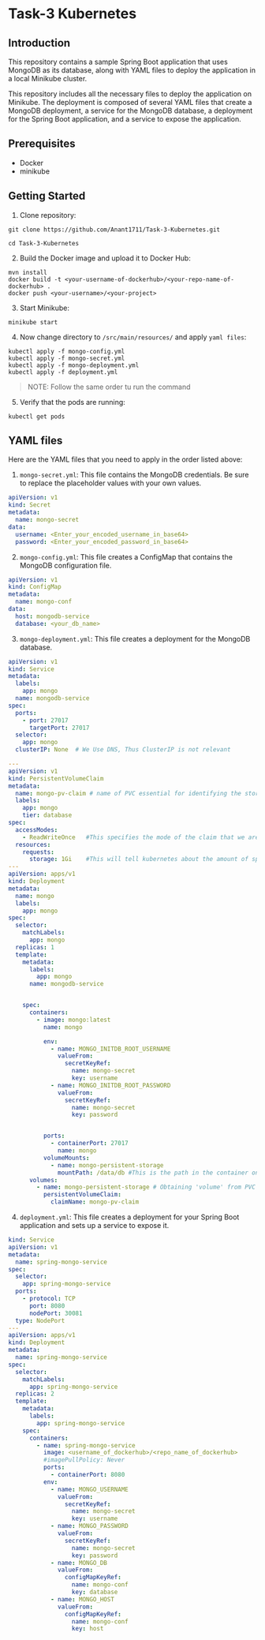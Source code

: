 ﻿# Task-3 Kubernetes

## Introduction

This repository contains a sample Spring Boot application that uses MongoDB as its database, along with YAML files to deploy the application in a local Minikube cluster.

This repository includes all the necessary files to deploy the application on Minikube. The deployment is composed of several YAML files that create a MongoDB deployment, a service for the MongoDB database, a deployment for the Spring Boot application, and a service to expose the application.
## Prerequisites

- Docker
- minikube

## Getting Started
1. Clone repository:
```
git clone https://github.com/Anant1711/Task-3-Kubernetes.git
```
 
```gitignore
cd Task-3-Kubernetes
```

2. Build the Docker image and upload it to Docker Hub:

```
mvn install
docker build -t <your-username-of-dockerhub>/<your-repo-name-of-dockerhub> .
docker push <your-username>/<your-project>
```
3. Start Minikube:

```gitignore
minikube start
```

4. Now change directory to `/src/main/resources/` and apply `yaml files`:

```gitignore
kubectl apply -f mongo-config.yml
kubectl apply -f mongo-secret.yml
kubectl apply -f mongo-deployment.yml
kubectl apply -f deployment.yml
```
> NOTE: Follow the same order tu run the command

5. Verify that the pods are running:
```gitignore
kubectl get pods
```
## YAML files

Here are the YAML files that you need to apply in the order listed above:

1. `mongo-secret.yml`: This file contains the MongoDB credentials. Be sure to replace the placeholder values with your own values.
```yaml
apiVersion: v1
kind: Secret
metadata:
  name: mongo-secret
data:
  username: <Enter_your_encoded_username_in_base64>
  password: <Enter_your_encoded_password_in_base64>
```

2. `mongo-config.yml`: This file creates a ConfigMap that contains the MongoDB configuration file.
```yaml
apiVersion: v1
kind: ConfigMap
metadata:
  name: mongo-conf
data:
  host: mongodb-service
  database: <your_db_name>
```

3. `mongo-deployment.yml`: This file creates a deployment for the MongoDB database.
```yaml
apiVersion: v1
kind: Service
metadata:
  labels:
    app: mongo
  name: mongodb-service
spec:
  ports:
    - port: 27017
      targetPort: 27017
  selector:
    app: mongo
  clusterIP: None  # We Use DNS, Thus ClusterIP is not relevant

---
apiVersion: v1
kind: PersistentVolumeClaim
metadata:
  name: mongo-pv-claim # name of PVC essential for identifying the storage data
  labels:
    app: mongo
    tier: database
spec:
  accessModes:
    - ReadWriteOnce   #This specifies the mode of the claim that we are trying to create.
  resources:
    requests:
      storage: 1Gi    #This will tell kubernetes about the amount of space we are trying to claim.
---
apiVersion: apps/v1
kind: Deployment
metadata:
  name: mongo
  labels:
    app: mongo
spec:
  selector:
    matchLabels:
      app: mongo
  replicas: 1
  template:
    metadata:
      labels:
        app: mongo
      name: mongodb-service


    spec:
      containers:
        - image: mongo:latest
          name: mongo

          env:
            - name: MONGO_INITDB_ROOT_USERNAME
              valueFrom:
                secretKeyRef:
                  name: mongo-secret
                  key: username
            - name: MONGO_INITDB_ROOT_PASSWORD
              valueFrom:
                secretKeyRef:
                  name: mongo-secret
                  key: password


          ports:
            - containerPort: 27017
              name: mongo
          volumeMounts:
            - name: mongo-persistent-storage
              mountPath: /data/db #This is the path in the container on which the mounting will take place.
      volumes:
        - name: mongo-persistent-storage # Obtaining 'volume' from PVC
          persistentVolumeClaim:
            claimName: mongo-pv-claim
```

4. `deployment.yml`: This file creates a deployment for your Spring Boot application and sets up a service to expose it.
```yaml
kind: Service
apiVersion: v1
metadata:
  name: spring-mongo-service
spec:
  selector:
    app: spring-mongo-service
  ports:
    - protocol: TCP
      port: 8080
      nodePort: 30081
  type: NodePort
---
apiVersion: apps/v1
kind: Deployment
metadata:
  name: spring-mongo-service
spec:
  selector:
    matchLabels:
      app: spring-mongo-service
  replicas: 2
  template:
    metadata:
      labels:
        app: spring-mongo-service
    spec:
      containers:
        - name: spring-mongo-service
          image: <username_of_dockerhub>/<repo_name_of_dockerhub>
          #imagePullPolicy: Never
          ports:
            - containerPort: 8080
          env:
            - name: MONGO_USERNAME
              valueFrom:
                secretKeyRef:
                  name: mongo-secret
                  key: username
            - name: MONGO_PASSWORD
              valueFrom:
                secretKeyRef:
                  name: mongo-secret
                  key: password
            - name: MONGO_DB
              valueFrom:
                configMapKeyRef:
                  name: mongo-conf
                  key: database
            - name: MONGO_HOST
              valueFrom:
                configMapKeyRef:
                  name: mongo-conf
                  key: host

```
